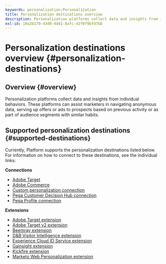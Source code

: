 ```yaml
---
keywords: personalization;Personalization
title: Personalization destinations overview
description: Personalization platforms collect data and insights from individual behaviors. These platforms can assist marketers in navigating anonymous data, serving up offers or ads to prospects based on previous activity or as part of audience segments with similar habits.
exl-id: 18a2b170-43d0-4d41-8afc-d2f0f9bfd7bb
---
```

# Personalization destinations overview {#personalization-destinations}

## Overview {#overview}

Personalization platforms collect data and insights from individual behaviors. These platforms can assist marketers in navigating anonymous data, serving up offers or ads to prospects based on previous activity or as part of audience segments with similar habits.

## Supported personalization destinations {#supported-destinations}

Currently, Platform supports the personalization destinations listed below. For information on how to connect to these destinations, see the individual links:

**Connections**

* [Adobe Target](adobe-target-connection.md)
* [Adobe Commerce](adobe-commerce.md)
* [Custom personalization connection](custom-personalization.md)
* [Pega Customer Decision Hub connection](pega.md)
* [Pega Profile connection](pega-profile.md)

**Extensions**

* [Adobe Target extension](adobe-target.md)
* [Adobe Target v2 extension](adobe-target-v2.md)
* [Beemray extension](beemray.md)
* [D&B Visitor Intelligence extension](dnb.md)
* [Experience Cloud ID Service extension](adobe-ecid.md)
* [Gainsight extension](gainsight.md)
* [Kickfire extension](kickfire.md)
* [Marketo Web Personalization extension](marketo-web-personalization.md)
